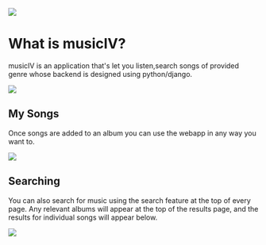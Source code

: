 ![](http://imgur.com/a/uyY0O.png)


# What is musicIV?

musicIV is an application that's let you listen,search songs of provided genre whose backend is designed using python/django.

![](http://imgur.com/a/svcEr.png)


## My Songs

Once songs are added to an album you can use the webapp in any way you want to.

![](http://imgur.com/a/lmSjJ.png)

## Searching

You can also search for music using the search feature at the top of every page. Any relevant albums will appear at the top of the results page, and the results for individual songs will appear below. 

![](http://imgur.com/a/jnKdY.png)
